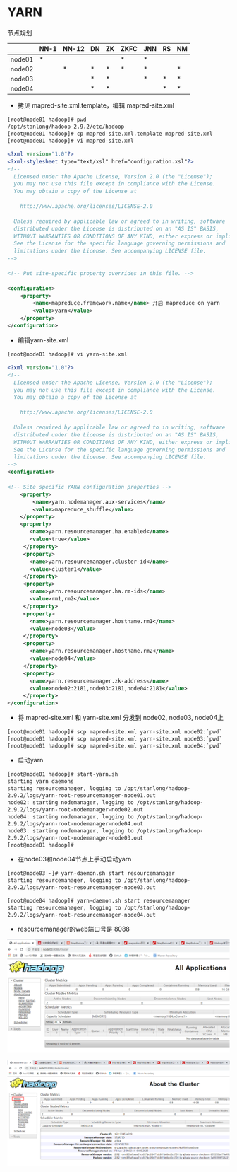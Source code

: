 # YARN

节点规划

|        | NN-1 | NN-12 | DN   | ZK   | ZKFC | JNN  | RS   | NM   |
| ------ | ---- | ----- | ---- | ---- | ---- | ---- | ---- | ---- |
| node01 | *    |       |      |      | *    | *    |      |      |
| node02 |      | *     | *    | *    | *    | *    |      | *    |
| node03 |      |       | *    | *    |      | *    | *    | *    |
| node04 |      |       | *    | *    |      |      | *    | *    |

- 拷贝 mapred-site.xml.template，编辑 mapred-site.xml

```shell
[root@node01 hadoop]# pwd
/opt/stanlong/hadoop-2.9.2/etc/hadoop
[root@node01 hadoop]# cp mapred-site.xml.template mapred-site.xml
[root@node01 hadoop]# vi mapred-site.xml
```

```xml
<?xml version="1.0"?>
<?xml-stylesheet type="text/xsl" href="configuration.xsl"?>
<!--
  Licensed under the Apache License, Version 2.0 (the "License");
  you may not use this file except in compliance with the License.
  You may obtain a copy of the License at

    http://www.apache.org/licenses/LICENSE-2.0

  Unless required by applicable law or agreed to in writing, software
  distributed under the License is distributed on an "AS IS" BASIS,
  WITHOUT WARRANTIES OR CONDITIONS OF ANY KIND, either express or implied.
  See the License for the specific language governing permissions and
  limitations under the License. See accompanying LICENSE file.
-->

<!-- Put site-specific property overrides in this file. -->

<configuration>
    <property>
        <name>mapreduce.framework.name</name> 开启 mapreduce on yarn
        <value>yarn</value>
    </property>
</configuration>
```

- 编辑yarn-site.xml

```shell
[root@node01 hadoop]# vi yarn-site.xml
```

```xml
<?xml version="1.0"?>
<!--
  Licensed under the Apache License, Version 2.0 (the "License");
  you may not use this file except in compliance with the License.
  You may obtain a copy of the License at

    http://www.apache.org/licenses/LICENSE-2.0

  Unless required by applicable law or agreed to in writing, software
  distributed under the License is distributed on an "AS IS" BASIS,
  WITHOUT WARRANTIES OR CONDITIONS OF ANY KIND, either express or implied.
  See the License for the specific language governing permissions and
  limitations under the License. See accompanying LICENSE file.
-->
<configuration>

<!-- Site specific YARN configuration properties -->
    <property>
        <name>yarn.nodemanager.aux-services</name>
        <value>mapreduce_shuffle</value>
    </property>
    <property>
       <name>yarn.resourcemanager.ha.enabled</name>
       <value>true</value>
     </property>
     <property>
       <name>yarn.resourcemanager.cluster-id</name>
       <value>cluster1</value>
     </property>
     <property>
       <name>yarn.resourcemanager.ha.rm-ids</name>
       <value>rm1,rm2</value>
     </property>
     <property>
       <name>yarn.resourcemanager.hostname.rm1</name>
       <value>node03</value>
     </property>
     <property>
       <name>yarn.resourcemanager.hostname.rm2</name>
       <value>node04</value>
     </property>
     <property>
       <name>yarn.resourcemanager.zk-address</name>
       <value>node02:2181,node03:2181,node04:2181</value>
     </property>
</configuration>
```

- 将 mapred-site.xml 和 yarn-site.xml 分发到 node02, node03, node04上

```shell
[root@node01 hadoop]# scp mapred-site.xml yarn-site.xml node02:`pwd`
[root@node01 hadoop]# scp mapred-site.xml yarn-site.xml node03:`pwd`
[root@node01 hadoop]# scp mapred-site.xml yarn-site.xml node04:`pwd`
```

- 启动yarn

```shell
[root@node01 hadoop]# start-yarn.sh 
starting yarn daemons
starting resourcemanager, logging to /opt/stanlong/hadoop-2.9.2/logs/yarn-root-resourcemanager-node01.out
node02: starting nodemanager, logging to /opt/stanlong/hadoop-2.9.2/logs/yarn-root-nodemanager-node02.out
node04: starting nodemanager, logging to /opt/stanlong/hadoop-2.9.2/logs/yarn-root-nodemanager-node04.out
node03: starting nodemanager, logging to /opt/stanlong/hadoop-2.9.2/logs/yarn-root-nodemanager-node03.out
[root@node01 hadoop]# 
```

- 在node03和node04节点上手动启动yarn

```shell
[root@node03 ~]# yarn-daemon.sh start resourcemanager
starting resourcemanager, logging to /opt/stanlong/hadoop-2.9.2/logs/yarn-root-resourcemanager-node03.out
```

```shell
[root@node04 hadoop]# yarn-daemon.sh start resourcemanager
starting resourcemanager, logging to /opt/stanlong/hadoop-2.9.2/logs/yarn-root-resourcemanager-node04.out
```

- resourcemanager的web端口号是 8088

![](./doc/01.png)

![](./doc/02.png)

